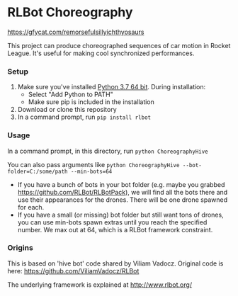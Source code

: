 # RLBot Choreography

https://gfycat.com/remorsefulsillyichthyosaurs

This project can produce choreographed sequences of car motion in
Rocket League. It's useful for making cool synchronized performances.

### Setup
1. Make sure you've installed [Python 3.7 64 bit](https://www.python.org/ftp/python/3.7.4/python-3.7.4-amd64.exe). During installation:
   - Select "Add Python to PATH"
   - Make sure pip is included in the installation
1. Download or clone this repository
1. In a command prompt, run `pip install rlbot`


### Usage
In a command prompt, in this directory, run `python ChoreographyHive`

You can also pass arguments like `python ChoreographyHive --bot-folder=C:/some/path --min-bots=64`
- If you have a bunch of bots in your bot folder (e.g. maybe you grabbed https://github.com/RLBot/RLBotPack),
we will find all the bots there and use their appearances for the drones. There will be one drone spawned for each.
- If you have a small (or missing) bot folder but still want tons of drones, you can use min-bots spawn extras
until you reach the specified number. We max out at 64, which is a RLBot framework constraint.

### Origins

This is based on 'hive bot' code shared by Viliam Vadocz.
Original code is here: https://github.com/ViliamVadocz/RLBot

The underlying framework is explained at http://www.rlbot.org/
